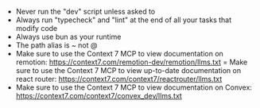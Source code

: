 - Never run the "dev" script unless asked to
- Always run "typecheck" and "lint" at the end of all your tasks that modify code
- Always use bun as your runtime
- The path alias is ~ not @
- Make sure to use the Context 7 MCP to view documentation on remotion: https://context7.com/remotion-dev/remotion/llms.txt
= Make sure to use the Context 7 MCP to view up-to-date documentation on react router: https://context7.com/context7/reactrouter/llms.txt
- Make sure to use the Context 7 MCP to view documentation on Convex: https://context7.com/context7/convex_dev/llms.txt
